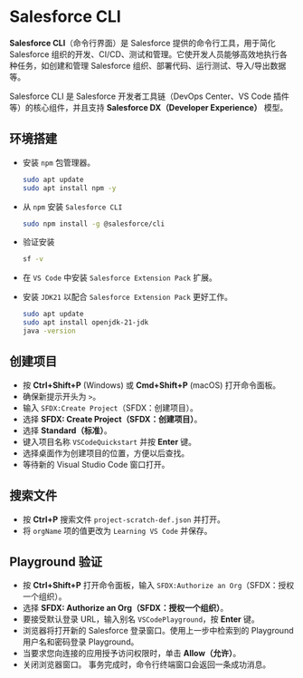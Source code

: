 # Salesforce CLI

**Salesforce CLI**（命令行界面）是 Salesforce 提供的命令行工具，用于简化 Salesforce 组织的开发、CI/CD、测试和管理。它使开发人员能够高效地执行各种任务，如创建和管理 Salesforce 组织、部署代码、运行测试、导入/导出数据等。

Salesforce CLI 是 Salesforce 开发者工具链（DevOps Center、VS Code 插件等）的核心组件，并且支持 **Salesforce DX（Developer Experience）** 模型。

## 环境搭建

- 安装 `npm` 包管理器。

    ```bash
    sudo apt update
    sudo apt install npm -y
    ```

- 从 `npm` 安装 `Salesforce CLI`

    ```bash
    sudo npm install -g @salesforce/cli
    ```

- 验证安装

    ```bash
    sf -v
    ```

- 在 `VS Code` 中安装 `Salesforce Extension Pack` 扩展。

- 安装 `JDK21` 以配合 `Salesforce Extension Pack` 更好工作。

    ```bash
    sudo apt update
    sudo apt install openjdk-21-jdk
    java -version
    ```

## 创建项目

- 按 **Ctrl+Shift+P** (Windows) 或 **Cmd+Shift+P** (macOS) 打开命令面板。
- 确保新提示开头为 `>`。
- 输入 `SFDX:Create Project`（SFDX：创建项目）。
- 选择 **SFDX: Create Project（SFDX：创建项目）**。
- 选择 **Standard（标准）**。
- 键入项目名称 `VSCodeQuickstart` 并按 **Enter** 键。
- 选择桌面作为创建项目的位置，方便以后查找。
- 等待新的 Visual Studio Code 窗口打开。

## 搜索文件

- 按 **Ctrl+P** 搜索文件 `project-scratch-def.json` 并打开。
- 将 `orgName` 项的值更改为 `Learning VS Code` 并保存。

## Playground 验证

- 按 **Ctrl+Shift+P** 打开命令面板，输入 `SFDX:Authorize an Org`（SFDX：授权一个组织）。
- 选择 **SFDX: Authorize an Org（SFDX：授权一个组织）**。
- 要接受默认登录 URL，输入别名 `VSCodePlayground`，按 **Enter** 键。
- 浏览器将打开新的 Salesforce 登录窗口。使用上一步中检索到的 Playground 用户名和密码登录 Playground。
- 当要求您向连接的应用授予访问权限时，单击 **Allow（允许）**。
- 关闭浏览器窗口。
    事务完成时，命令行终端窗口会返回一条成功消息。